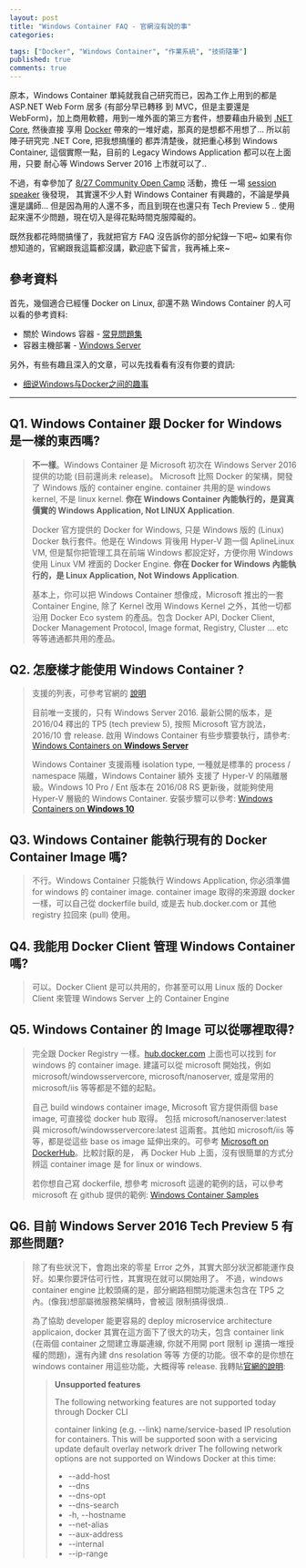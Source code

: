 ```yaml
---
layout: post
title: "Windows Container FAQ - 官網沒有說的事"
categories:

tags: ["Docker", "Windows Container", "作業系統", "技術隨筆"]
published: true
comments: true
---
```


原本，Windows Container 單純就我自己研究而已，因為工作上用到的都是 ASP.NET Web Form 居多 (有部分早已轉移
到 MVC，但是主要還是 WebForm)，加上商用軟體，用到一堆外面的第三方套件，想要藉由升級到 [.NET Core](https://www.microsoft.com/net/core#windows), 然後直接
享用 [Docker](https://www.docker.com/) 帶來的一堆好處，那真的是想都不用想了... 所以前陣子研究完 .NET Core, 把我想搞懂的
都弄清楚後，就把重心移到 Windows Container, 這個實際一點，目前的 Legacy Windows Application 都可以在上面用，只要
耐心等 Windows Server 2016 上市就可以了..

不過，有幸參加了 [8/27 Community Open Camp](https://community-open-camp.azurewebsites.net/) 活動，擔任
一場 [session speaker](https://channel9.msdn.com/Events/Community-Open-Camp/Community-Open-Camp-2016/ComOpenCamp018) 後發現，
其實還不少人對 Windows Container 有興趣的，不論是學員還是講師... 但是因為用的人還不多，而且到現在也還只有 Tech Preview 5 .. 
使用起來還不少問題，現在切入是得花點時間克服障礙的。

既然我都花時間搞懂了，我就把官方 FAQ 沒告訴你的部分紀錄一下吧~ 如果有你想知道的，官網跟我這篇都沒講，歡迎底下留言，我再補上來~

<!--more-->

## 參考資料
首先，幾個適合已經懂 Docker on Linux, 卻還不熟 Windows Container 的人可以看的參考資料:

* 關於 Windows 容器 - [常見問題集](https://msdn.microsoft.com/zh-tw/virtualization/windowscontainers/about/faq)
* 容器主機部署 - [Windows Server](https://msdn.microsoft.com/zh-tw/virtualization/windowscontainers/deployment/deployment)

另外，有些有趣且深入的文章，可以先找看看有沒有你要的資訊:
* [细说Windows与Docker之间的趣事](http://www.infoq.com/cn/articles/windows-and-docker)



----

## Q1. Windows Container 跟 Docker for Windows 是一樣的東西嗎?
> **不一樣**。Windows Container 是 Microsoft 初次在 Windows Server 2016 提供的功能 (目前還尚未 release)。
> Microsoft 比照 Docker 的架構，開發了 Windows 版的 container engine. container 共用的是 windows kernel,
> 不是 linux kernel. **你在 Windows Container 內能執行的，是貨真價實的 Windows Application, Not LINUX Application**.
>
> Docker 官方提供的 Docker for Windows, 只是 Windows 版的 (Linux) Docker 執行套件。他是在 Windows
> 背後用 Hyper-V 跑一個 AplineLinux VM, 但是幫你把管理工具在前端 Windows 都設定好，方便你用 Windows 使用
> Linux VM 裡面的 Docker Engine. **你在 Docker for Windows 內能執行的，是 Linux Application, Not Windows Application**.
>
> 基本上，你可以把 Windows Container 想像成，Microsoft 推出的一套 Container Engine, 除了 Kernel 改用 Windows Kernel
> 之外，其他一切都沿用 Docker Eco system 的產品。包含 Docker API, Docker Client, Docker Management Protocol,
> Image format, Registry, Cluster ... etc 等等通通都共用的產品。


## Q2. 怎麼樣才能使用 Windows Container ?
> 支援的列表，可參考官網的 [說明](https://msdn.microsoft.com/zh-tw/virtualization/windowscontainers/deployment/system_requirements)
>
> 目前唯一支援的，只有 Windows Server 2016. 最新公開的版本，是 2016/04 釋出的 TP5 (tech preview 5), 按照 Microsoft
> 官方說法，2016/10 會 release. 啟用 Windows Container 有些步驟要執行，請參考: [Windows Containers on **Windows Server**](https://msdn.microsoft.com/en-us/virtualization/windowscontainers/quick_start/quick_start_windows_server)
>
> Windows Container 支援兩種 isolation type, 一種就是標準的 process / namespace 隔離，Windows Container 額外
> 支援了 Hyper-V 的隔離層級。Windows 10 Pro / Ent 版本在 2016/08 RS 更新後，就能夠使用 Hyper-V 層級的 Windows Container.
> 安裝步驟可以參考: [Windows Containers on **Windows 10**](https://msdn.microsoft.com/en-us/virtualization/windowscontainers/quick_start/quick_start_windows_10)


## Q3. Windows Container 能執行現有的 Docker Container Image 嗎?
> 不行。Windows Container 只能執行 Windows Application, 你必須準備 for windows 的 container image.
> container image 取得的來源跟 docker 一樣，可以自己從 dockerfile build, 或是去 hub.docker.com or 其他 registry
> 拉回來 (pull) 使用。

## Q4. 我能用 Docker Client 管理 Windows Container 嗎?
> 可以。Docker Client 是可以共用的，你甚至可以用 Linux 版的 Docker Client 來管理 Windows Server 上的 Container Engine


## Q5. Windows Container 的 Image 可以從哪裡取得?
> 完全跟 Docker Registry 一樣。[hub.docker.com](http://hub.docker.com) 上面也可以找到 for windows 的 container image. 建議可以從 microsoft
> 開始找，例如 microsoft/windowsservercore, microsoft/nanoserver, 或是常用的 microsoft/iis 等等都是不錯的起點。
>
> 自己 build windows container image, Microsoft 官方提供兩個 base image, 可直接從 docker hub 取得。
> 包括 microsoft/nanoserver:latest 與 microsoft/windowsservercore:latest 這兩套。其他如 microsoft/iis 等等，都是從這些
> base os image 延伸出來的。可參考 [Microsoft on DockerHub](https://hub.docker.com/u/microsoft/)。比較討厭的是，
> 再 Docker Hub 上面，沒有很簡單的方式分辨這 container image 是 for linux or windows.
>
> 若你想自己寫 dockerfile, 想參考 microsoft 這邊的範例的話，可以參考 microsoft 在 github 提供的範例: [Windows Container Samples](https://github.com/Microsoft/Virtualization-Documentation/tree/master/windows-container-samples/windowsservercore) 


## Q6. 目前 Windows Server 2016 Tech Preview 5 有那些問題?
> 除了有些狀況下，會跑出來的零星 Error 之外，其實大部分狀況都能運作良好。如果你要評估可行性，其實現在就可以開始用了。
> 不過，windows container engine 比較頭痛的是，部分網路相關功能還未包含在 TP5 之內。(像我)想部屬微服務架構時，會被這
> 限制搞得很煩..
>
> 為了協助 developer 能更容易的 deploy microservice architecture applicaion, docker 其實在這方面下了很大的功夫，包含
> container link (在兩個 container 之間建立專屬連線, 你就不用開 port 限制 ip 還搞一堆授權的問題)，還有內建 dns resolation 等等
> 方便的功能。很不幸的是你想在 windows container 用這些功能，大概得等 release. 我轉貼[官網的說明](https://msdn.microsoft.com/en-us/virtualization/windowscontainers/management/container_networking):
>
>> **Unsupported features**
>> 
>> The following networking features are not supported today through Docker CLI
>> 
>> container linking (e.g. --link)
>> name/service-based IP resolution for containers. This will be supported soon with a servicing update
>> default overlay network driver
>> The following network options are not supported on Windows Docker at this time:
>> 
>> * --add-host
>> * --dns
>> * --dns-opt
>> * --dns-search
>> * -h, --hostname
>> * --net-alias
>> * --aux-address
>> * --internal
>> * --ip-range
>
